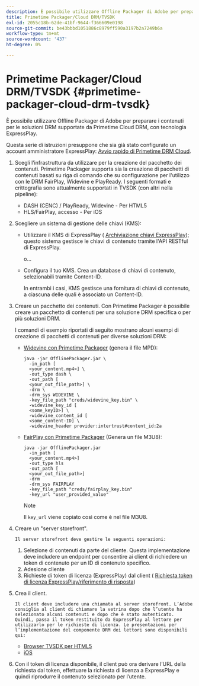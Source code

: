 ```yaml
---
description: È possibile utilizzare Offline Packager di Adobe per preparare i contenuti per le soluzioni DRM supportate da Primetime Cloud DRM, con tecnologia ExpressPlay.
title: Primetime Packager/Cloud DRM/TVSDK
exl-id: 2055c18b-62de-41bf-9644-f366609e0198
source-git-commit: be43bbbd1051886c8979ff590a3197b2a7249b6a
workflow-type: tm+mt
source-wordcount: '437'
ht-degree: 0%

---
```


# Primetime Packager/Cloud DRM/TVSDK {#primetime-packager-cloud-drm-tvsdk}

È possibile utilizzare Offline Packager di Adobe per preparare i contenuti per le soluzioni DRM supportate da Primetime Cloud DRM, con tecnologia ExpressPlay.

Questa serie di istruzioni presuppone che sia già stato configurato un account amministratore ExpressPlay: [Avvio rapido di Primetime DRM Cloud](../../../multi-drm-workflows/quick-start/quick-overview.md).
1. Scegli l’infrastruttura da utilizzare per la creazione del pacchetto dei contenuti. Primetime Packager supporta sia la creazione di pacchetti di contenuti basati su riga di comando che su configurazione per l&#39;utilizzo con le DRM FairPlay, Widevine e PlayReady. I seguenti formati e crittografia sono attualmente supportati in TVSDK (con altri nella pipeline):

   * DASH (CENC) / PlayReady, Widevine - Per HTML5
   * HLS/FairPlay, accesso - Per iOS

1. Scegliere un sistema di gestione delle chiavi (KMS):

   * Utilizzare il KMS di ExpressPlay ( [Archiviazione chiavi ExpressPlay](https://www.expressplay.com/developer/key-storage/)); questo sistema gestisce le chiavi di contenuto tramite l&#39;API RESTful di ExpressPlay.

      o...

   * Configura il tuo KMS. Crea un database di chiavi di contenuto, selezionabili tramite Content-ID.

      In entrambi i casi, KMS gestisce una fornitura di chiavi di contenuto, a ciascuna delle quali è associato un Content-ID.

1. Creare un pacchetto dei contenuti. Con Primetime Packager è possibile creare un pacchetto di contenuti per una soluzione DRM specifica o per più soluzioni DRM.

   I comandi di esempio riportati di seguito mostrano alcuni esempi di creazione di pacchetti di contenuti per diverse soluzioni DRM:

   * [Widevine con Primetime Packager](https://helpx.adobe.com/content/dam/help/en/primetime/guides/offline_packager_getting_started.pdf#page=19) (genera il file MPD):

      ```
      java -jar OfflinePackager.jar \ 
        -in_path [ 
        <your_content.mp4>] \ 
        -out_type dash \ 
        -out_path [ 
        <your_out_file_path>] \ 
        -drm \ 
        -drm_sys WIDEVINE \ 
        -key_file_path "creds/widevine_key.bin" \ 
        -widevine_key_id [ 
        <some_keyID>] \ 
        -widevine_content_id [ 
        <some_content-ID] \ 
        -widevine_header provider:intertrust#content_id:2a
      ```

   * [FairPlay con Primetime Packager](https://helpx.adobe.com/content/dam/help/en/primetime/guides/offline_packager_getting_started.pdf#page=20) (Genera un file M3U8):

      ```
      java -jar OfflinePackager.jar  
        -in_path [ 
        <your_content.mp4>]  
        -out_type hls  
        -out_path [ 
        <your_out_file_path>]  
        -drm  
        -drm_sys FAIRPLAY  
        -key_file_path "creds/fairplay_key.bin"  
        -key_url "user_provided_value"
      ```

      >[!NOTE]
      >
      >Il `key_url` viene copiato così come è nel file M3U8.

1. Creare un &quot;server storefront&quot;.

       Il server storefront deve gestire le seguenti operazioni:
   
   1. Selezione di contenuti da parte del cliente. Questa implementazione deve includere un endpoint per consentire ai client di richiedere un token di contenuto per un ID di contenuto specifico.
   1. Adesione cliente
   1. Richieste di token di licenza (ExpressPlay) dal client ( [Richiesta token di licenza ExpressPlay/riferimento di risposta](../../../multi-drm-workflows/license-token-req-resp-ref/license-req-resp-overview.md))

1. Crea il client.

       Il client deve includere una chiamata al server storefront. L’Adobe consiglia al client di chiamare la vetrina dopo che l’utente ha selezionato alcuni contenuti e dopo che è stato autenticato. Quindi, passa il token restituito da ExpressPlay al lettore per utilizzarlo per le richieste di licenza. Le presentazioni per l’implementazione del componente DRM dei lettori sono disponibili qui:
   
   * [Browser TVSDK per HTML5](https://help.adobe.com/en_US/primetime/psdk/browser_tvsdk/index.html#PSDKs-reference-DRM_interface_overview)
   * [iOS](../../../../programming/tvsdk-3x-ios-prog/ios-3x-drm-content-security/ios-3x-apple-fairplay-tvsdk.md)

1. Con il token di licenza disponibile, il client può ora derivare l’URL della richiesta dal token, effettuare la richiesta di licenza a ExpressPlay e quindi riprodurre il contenuto selezionato per l’utente.
